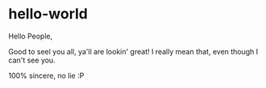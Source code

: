 # hello-world

Hello People,

Good to seel you all, ya'll are lookin' great! I really mean that, even though I can't see you. 

100% sincere, no lie :P

